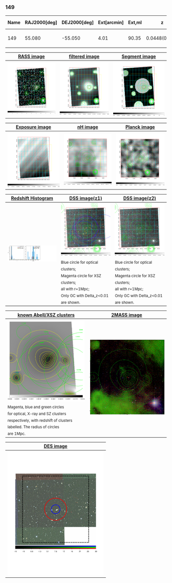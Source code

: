 <div STYLE="page-break-after: always;"></div>

### 149

|Name|RAJ2000[deg]|DEJ2000[deg] |Ext[arcmin]| Ext,ml | z | z_src| C|GC(XSZ,Delta_z<0.01)| GC(OPT,Delta_z<0.01)|GC| R_sig[arcmin] | R500[arcmin] | R500[Mpc]| CRsig[c/s] | CR500[c/s] |L500[1E44 erg/s]|F500[1E-12 erg/s/cm^2]| M500[1E14 Msun]|Tx[keV]|Cnt_sig|Beta|Rc[arcmin]|Comment|Alias|
|---|---|---|---|---|---|------|---|--------|---------|----------|---|---|---|---|---|---|---|---|---|---|---|---|---|---|
|149| 55.080| -55.050| 4.01| 90.35| 0.0448(0.005)| z1, z_xsz| B| MCXC| N| A, MCXC, N| 29.215| 12.616| 0.667| 0.260(0.051)| 0.237(0.047)| 0.205(0.033)| 4.354(0.696)| 0.88(0.07)| 2.01(0.10)| 162.3| 0.753(-0.064+0.084)| 6.519(-0.951+1.146)| -| k477|

|[RASS image](../image/149/149_img.pdf)|[filtered image](../image/149/149_fil.pdf)|[Segment image](../image/149/149_seg.pdf)|
|-------------------|--------------------|-------------------|
| <img src="../image/149/149_img.png" width="300">  | <img src="../image/149/149_fil.png" width="300">   | <img src="../image/149/149_seg.png" width="300">  |

|[Exposure image](../image/149/149_mex.pdf)| [nH image](../image/149/149_nh.pdf)| [Planck image](../image/149/149_p.pdf)|
|-------------------|--------------------|-------------------|
|<img src="../image/149/149_mex.png" width="300">   | <img src="../image/149/149_nh.png" width="300">    | <img src="../image/149/149_p.png" width="300"> |

|[Redshift Histogram](../image/149/149_zg.pdf) | [DSS image(z1)](../image/149/149_dss_z1.pdf)      |  [DSS image(z2)](../image/149/149_dss_z2.pdf)    |
|-------------------|--------------------|-------------------|
|<img src="../image/149/149_zg.png" width="300"> |<img src="../image/149/149_dss_z1.png" width="300"> <sub><br>Blue circle for optical clusters; <br>Magenta circle for XSZ clusters; <br>all with r=1Mpc; <br>Only GC with Delta_z<0.01 are shown. </sub>| <img src="../image/149/149_dss_z2.png" width="300"><sub><br>Blue circle for optical clusters; <br>Magenta circle for XSZ clusters; <br>all with r=1Mpc; <br>Only GC with Delta_z<0.01 are shown. </sub> |

|[known Abell/XSZ clusters](../image/149/149_gc.pdf) | [2MASS image](../image/149/149_2mass.pdf)      |
|-------------------|-------------------|
|<img src=../image/149/149_gc.png width="300"> <br><sub>Magenta, blue and green circles <br>for optical, X-ray and SZ clusters <br>respectively, with redshift of clusters <br>labelled. The radius of circles <br>are 1Mpc.</sub>|<img src="../image/149/149_2mass.png" width="300">  |

|[DES image](../image/149/149_des.pdf)   |
|-------------------|
| <img src="../image/149/149_des.pdf" width="300">  |
